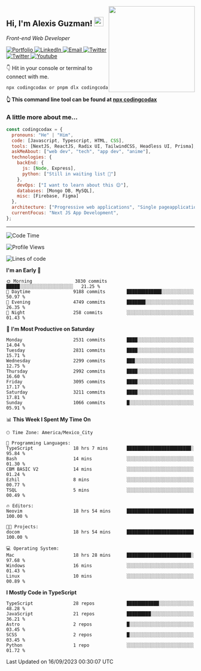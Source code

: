 <img align='right' src="https://media.giphy.com/media/M9gbBd9nbDrOTu1Mqx/giphy.gif" width="230">
<h2>Hi, I'm Alexis Guzman! <img src="https://media.giphy.com/media/hvRJCLFzcasrR4ia7z/giphy.gif" width="25px"></h2>
<p><em>Front-end Web Developer</em></p>

<p>
  <a href='https://www.codingcodax.dev' target='_blank'>
    <img alt='Portfolio' src='https://img.shields.io/badge/Portfolio-black?logo=vercel&style=flat-square'>
  </a>
  <a href='https://linkedin.com/in/codingcodax' target='_blank'>
    <img alt='LinkedIn' src='https://img.shields.io/badge/LinkedIn-black?logo=LinkedIn&style=flat-square'>
  </a>
  <a href='mailto:codingcodax@gmail.com' target='_blank'>
    <img alt='Email' src='https://img.shields.io/badge/Email-black?logo=Gmail&style=flat-square'>
  </a>
  <a href='https://twitter.com/codingcodax' target='_blank'>
    <img alt='Twitter' src='https://img.shields.io/badge/Twitter-black?logo=Twitter&style=flat-square'>
  </a>
  <a href='https://www.instagram.com/codingcodax' target='_blank'>
    <img alt='Twitter' src='https://img.shields.io/badge/Instagram-black?logo=Instagram&style=flat-square'>
  </a>
  <a href='https://www.youtube.com/@codingcodax' target='_blank'>
    <img alt='Youtube' src='https://img.shields.io/badge/YouTube-black?logo=Youtube&style=flat-square'>
  </a>
</p>

👇 Hit in your console or terminal to connect with me.

```bash
npx codingcodax or pnpm dlx codingcodax 
```
**👆 This command line tool can be found at [npx codingcodax](https://github.com/codingcodax/npx-codingcodax)**

<h3>A little more about me...</h3>

```javascript
const codingcodax = {
  pronouns: "He" | "Him",
  code: [Javascript, Typescript, HTML, CSS],
  tools: [NextJS, ReactJS, Radix UI, TailwindCSS, Headless UI, Prisma],
  askMeAbout: ["web dev", "tech", "app dev", "anime"],
  technologies: {
    backEnd: {
      js: [Node, Express],
      python: ["Still in waiting list 🥲"]
    },
    devOps: ["I want to learn about this 😊"],
    databases: [Mongo DB, MySQL],
    misc: [Firebase, Figma]
  },
  architecture: ["Progressive web applications", "Single pageapplications"],
  currentFocus: "Next JS App Development",
};
```

---

<!--START_SECTION:waka-->
![Code Time](http://img.shields.io/badge/Code%20Time-1%2C741%20hrs%2044%20mins-blue)

![Profile Views](http://img.shields.io/badge/Profile%20Views-14-blue)

![Lines of code](https://img.shields.io/badge/From%20Hello%20World%20I%27ve%20Written-10.9%20million%20lines%20of%20code-blue)

**I'm an Early 🐤** 

```text
🌞 Morning                3830 commits        █████░░░░░░░░░░░░░░░░░░░░   21.25 % 
🌆 Daytime                9188 commits        █████████████░░░░░░░░░░░░   50.97 % 
🌃 Evening                4749 commits        ███████░░░░░░░░░░░░░░░░░░   26.35 % 
🌙 Night                  258 commits         ░░░░░░░░░░░░░░░░░░░░░░░░░   01.43 % 
```
📅 **I'm Most Productive on Saturday** 

```text
Monday                   2531 commits        ████░░░░░░░░░░░░░░░░░░░░░   14.04 % 
Tuesday                  2831 commits        ████░░░░░░░░░░░░░░░░░░░░░   15.71 % 
Wednesday                2299 commits        ███░░░░░░░░░░░░░░░░░░░░░░   12.75 % 
Thursday                 2992 commits        ████░░░░░░░░░░░░░░░░░░░░░   16.60 % 
Friday                   3095 commits        ████░░░░░░░░░░░░░░░░░░░░░   17.17 % 
Saturday                 3211 commits        ████░░░░░░░░░░░░░░░░░░░░░   17.81 % 
Sunday                   1066 commits        █░░░░░░░░░░░░░░░░░░░░░░░░   05.91 % 
```


📊 **This Week I Spent My Time On** 

```text
🕑︎ Time Zone: America/Mexico_City

💬 Programming Languages: 
TypeScript               18 hrs 7 mins       ████████████████████████░   95.84 % 
Bash                     14 mins             ░░░░░░░░░░░░░░░░░░░░░░░░░   01.30 % 
CBM BASIC V2             14 mins             ░░░░░░░░░░░░░░░░░░░░░░░░░   01.24 % 
Ezhil                    8 mins              ░░░░░░░░░░░░░░░░░░░░░░░░░   00.77 % 
TSQL                     5 mins              ░░░░░░░░░░░░░░░░░░░░░░░░░   00.49 % 

🔥 Editors: 
Neovim                   18 hrs 54 mins      █████████████████████████   100.00 % 

🐱‍💻 Projects: 
docom                    18 hrs 54 mins      █████████████████████████   100.00 % 

💻 Operating System: 
Mac                      18 hrs 28 mins      ████████████████████████░   97.68 % 
Windows                  16 mins             ░░░░░░░░░░░░░░░░░░░░░░░░░   01.43 % 
Linux                    10 mins             ░░░░░░░░░░░░░░░░░░░░░░░░░   00.89 % 
```

**I Mostly Code in TypeScript** 

```text
TypeScript               28 repos            ████████████░░░░░░░░░░░░░   48.28 % 
JavaScript               21 repos            █████████░░░░░░░░░░░░░░░░   36.21 % 
Astro                    2 repos             █░░░░░░░░░░░░░░░░░░░░░░░░   03.45 % 
SCSS                     2 repos             █░░░░░░░░░░░░░░░░░░░░░░░░   03.45 % 
Python                   1 repo              ░░░░░░░░░░░░░░░░░░░░░░░░░   01.72 % 
```




 Last Updated on 16/09/2023 00:30:07 UTC
<!--END_SECTION:waka-->
